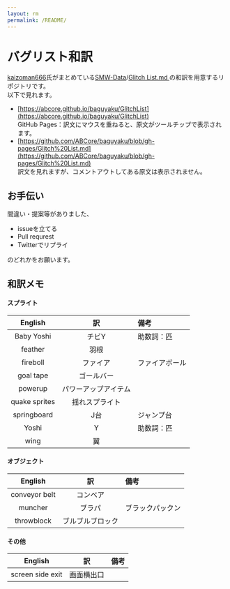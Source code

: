 ```yaml
---
layout: rm
permalink: /README/
---
```


# バグリスト和訳

[kaizoman666](https://github.com/kaizoman666)氏がまとめている[SMW-Data](https://github.com/kaizoman666/SMW-Data)/[Glitch List.md
](https://github.com/kaizoman666/SMW-Data/blob/master/Glitch%20List.md)の和訳を用意するリポジトリです。  
以下で見れます。

- [https://abcore.github.io/baguyaku/GlitchList](https://abcore.github.io/baguyaku/GlitchList)  
GitHub Pages：訳文にマウスを重ねると、原文がツールチップで表示されます。
- [https://github.com/ABCore/baguyaku/blob/gh-pages/Glitch%20List.md](https://github.com/ABCore/baguyaku/blob/gh-pages/Glitch%20List.md)  
訳文を見れますが、コメントアウトしてある原文は表示されません。

## お手伝い

間違い・提案等がありました、

* issueを立てる
* Pull requrest
* Twitterでリプライ

のどれかをお願います。

## 和訳メモ

#### スプライト

| English | 訳 | 備考 |
|:--:|:--:|:--|
| Baby Yoshi | チビY | 助数詞：匹 |
| feather | 羽根 ||
| fireboll | ファイア | ファイアボール |
| goal tape | ゴールバー ||
| powerup | パワーアップアイテム ||
| quake sprites | 揺れスプライト ||
| springboard | J台 | ジャンプ台 |
| Yoshi | Y | 助数詞：匹 |
| wing | 翼 ||

#### オブジェクト

| English | 訳 | 備考 |
|:--:|:--:|:--|
| conveyor belt | コンベア ||
| muncher | ブラパ | ブラックパックン |
| throwblock | ブルブルブロック ||

#### その他

| English | 訳 | 備考 |
|:--:|:--:|:--|
| screen side exit | 画面横出口 ||
